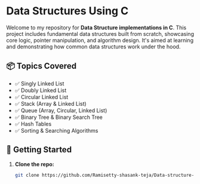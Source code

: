 # Data Structures Using C

Welcome to my repository for **Data Structure implementations in C**. This project includes fundamental data structures built from scratch, showcasing core logic, pointer manipulation, and algorithm design. It's aimed at learning and demonstrating how common data structures work under the hood.   
 
## 📦 Topics Covered 

- ✅ Singly Linked List  
- ✅ Doubly Linked List  
- ✅ Circular Linked List  
- ✅ Stack (Array & Linked List)  
- ✅ Queue (Array, Circular, Linked List)  
- ✅ Binary Tree & Binary Search Tree  
- ✅ Hash Tables  
- ✅ Sorting & Searching Algorithms  

## 🚀 Getting Started

1. **Clone the repo:**
   ```bash
   git clone https://github.com/Ramisetty-shasank-teja/Data-structure-using-c.git
